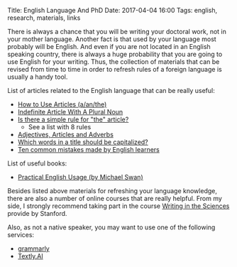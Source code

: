 Title: English Language And PhD
Date: 2017-04-04 16:00
Tags: english, research, materials, links

There is always a chance that you will be writing your doctoral work, not in your mother language. Another fact is that used by your language most probably will be English. And even if you are not located in an English speaking country, there is always a huge probability that you are going to use English for your writing. Thus, the collection of materials that can be revised from time to time in order to refresh rules of a foreign language is usually a handy tool.

List of articles related to the English language that can be really useful:

* [How to Use Articles (a/an/the)](https://owl.english.purdue.edu/owl/resource/540/01/)
* [Indefinite Article With A Plural Noun](https://www.grammarly.com/handbook/grammar/articles/10/indefinite-article-with-a-plural-noun/)
* [Is there a simple rule for "the" article?](https://www.grammarly.com/answers/questions/48-is-there-a-simple-rule-for-the-article/)
    + See a list with 8 rules
* [Adjectives, Articles and Adverbs](https://students.case.edu/academic/resources/writing/grammar/speech1.html)
* [Which words in a title should be capitalized?](https://english.stackexchange.com/questions/14/which-words-in-a-title-should-be-capitalized)
* [Ten common mistakes made by English learners](http://languagelearningbase.com/86372/ten-common-mistakes-made-by-english-learners)

List of useful books:

* [Practical English Usage (by Michael Swan)](https://www.amazon.com/Practical-English-Usage-Michael-Swan/dp/0194420981)

Besides listed above materials for refreshing your language knowledge, there are also a number of online courses that are really helpful. From my side, I strongly recommend taking part in the course [Writing in the Sciences](http://online.stanford.edu/course/writing-sciences-self-paced-spring-2016) provide by Stanford.

Also, as not a native speaker, you may want to use one of the following services:

* [grammarly](https://grammarly.com/)
* [Textly.AI](https://textly.ai/grammar-check)
